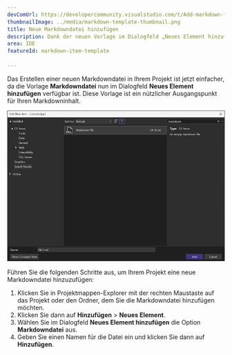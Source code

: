 ```yaml
---
devComUrl: https://developercommunity.visualstudio.com/t/Add-markdown-files-to-Add-New-Item-templ/10706908
thumbnailImage: ../media/markdown-template-thumbnail.png
title: Neue Markdowndatei hinzufügen
description: Dank der neuen Vorlage im Dialogfeld „Neues Element hinzufügen“ ist es jetzt noch einfacher, eine neue Markdowndatei hinzuzufügen.
area: IDE
featureId: markdown-item-template

---
```



Das Erstellen einer neuen Markdowndatei in Ihrem Projekt ist jetzt einfacher, da die Vorlage **Markdowndatei** nun im Dialogfeld **Neues Element hinzufügen** verfügbar ist. Diese Vorlage ist ein nützlicher Ausgangspunkt für Ihren Markdowninhalt.

![Markdownvorlage](../media/markdown-template.png)

Führen Sie die folgenden Schritte aus, um Ihrem Projekt eine neue Markdowndatei hinzuzufügen:

1. Klicken Sie in Projektmappen-Explorer mit der rechten Maustaste auf das Projekt oder den Ordner, dem Sie die Markdowndatei hinzufügen möchten.
2. Klicken Sie dann auf **Hinzufügen** > **Neues Element**.
3. Wählen Sie im Dialogfeld **Neues Element hinzufügen** die Option **Markdowndatei** aus.
4. Geben Sie einen Namen für die Datei ein und klicken Sie dann auf **Hinzufügen**.
